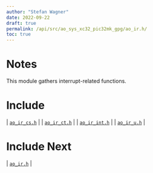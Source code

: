 ```yaml
---
author: "Stefan Wagner"
date: 2022-09-22
draft: true
permalink: /api/src/ao_sys_xc32_pic32mk_gpg/ao_ir.h/
toc: true
---
```


# Notes

This module gathers interrupt-related functions.

# Include

| [`ao_ir_cs.h`](ao_ir_cs.h.md) |
| [`ao_ir_ct.h`](ao_ir_ct.h.md) |
| [`ao_ir_int.h`](ao_ir_int.h.md) |
| [`ao_ir_u.h`](ao_ir_u.h.md) |

# Include Next

| [`ao_ir.h`](../ao_sys_xc32_pic32/ao_ir.h.md) |
